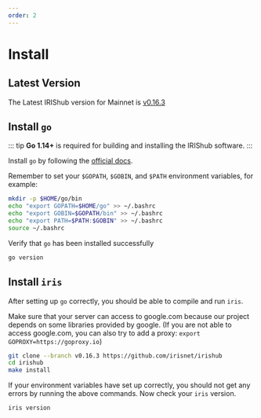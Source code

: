 ```yaml
---
order: 2
---
```


# Install

## Latest Version

The Latest IRIShub version for Mainnet is [v0.16.3](https://github.com/irisnet/irishub/releases/v0.16.3)

## Install `go`

::: tip
**Go 1.14+** is required for building and installing the IRIShub software.
:::

Install `go` by following the [official docs](https://golang.org/doc/install).

Remember to set your `$GOPATH`, `$GOBIN`, and `$PATH` environment variables, for example:

```bash
mkdir -p $HOME/go/bin
echo "export GOPATH=$HOME/go" >> ~/.bashrc
echo "export GOBIN=$GOPATH/bin" >> ~/.bashrc
echo "export PATH=$PATH:$GOBIN" >> ~/.bashrc
source ~/.bashrc
```

Verify that `go` has been installed successfully

```bash
go version
```

## Install `iris`

After setting up `go` correctly, you should be able to compile and run `iris`.

Make sure that your server can access to google.com because our project depends on some libraries provided by google. (If you are not able to access google.com, you can also try to add a proxy: `export GOPROXY=https://goproxy.io`)

```bash
git clone --branch v0.16.3 https://github.com/irisnet/irishub
cd irishub
make install
```

If your environment variables have set up correctly, you should not get any errors by running the above commands.
Now check your `iris` version.

```bash
iris version
```
